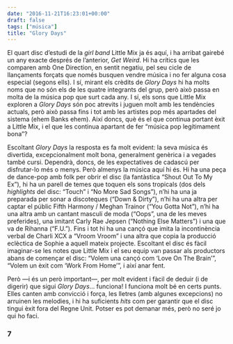 ```yaml
---
date: "2016-11-21T16:23:01+00:00"
draft: false
tags: ["música"]
title: "Glory Days"
---
```

El quart disc d’estudi de la *girl band* Little Mix ja és aquí, i ha arribat gairebé un any exacte després de l’anterior, *Get Weird*. Hi ha crítics que les comparen amb One Direction, en sentit negatiu, pel seu cicle de llançaments forçats que només busquen vendre música i no fer alguna cosa especial (segons ells). I sí, mirant els crèdits de *Glory Days* hi ha molts noms que no són els de les quatre integrants del grup, però això passa en molta de la música pop que surt cada any. I sí, els sons que Little Mix exploren a *Glory Days* són poc atrevits i juguen molt amb les tendències actuals, però això passa fins i tot amb les artistes pop més apartades del sistema (ehem Banks ehem). Així doncs, què és el que continua portant èxit a Little Mix, i el que les continua apartant de fer “música pop legítimament bona”?

<!-- more -->

Escoltant *Glory Days* la resposta es fa molt evident: la seva música és divertida, excepcionalment molt bona, generalment genèrica i a vegades també cursi. Dependrà, doncs, de les expectatives de cadascú per disfrutar-lo més o menys. Però almenys la música aquí hi és. Hi ha una peça de dance-pop amb folk per obrir el disc (la fantàstica “Shout Out To My Ex”), hi ha un parell de temes que toquen els sons tropicals (dos dels *highlights* del disc: “Touch” i “No More Sad Songs”), n’hi ha una ja preparada per sonar a discoteques (“Down & Dirty”), n’hi ha una altra per captar el públic Fifth Harmony / Meghan Trainor (“You Gotta Not”), n’hi ha una altra amb un cantant masculí de moda (“Oops”, una de les meves preferides), una imitant Carly Rae Jepsen (“Nothing Else Matters”) i una que va de Rihanna (“F.U.”). Fins i tot hi ha una cançó que imita la incontinència verbal de Charli XCX a “Vroom Vroom” i una altra que copia la producció eclèctica de Sophie a aquell mateix projecte. Escoltant el disc és fàcil imaginar-se les notes que Little Mix i el seu equip van passar als productors abans de començar el disc: “Volem una cançó com ‘Love On The Brain’”, “Volem un èxit com ‘Work From Home’”, i així anar fent. 

Però —i és un però important—, per molt evident i fàcil de deduir (i de digerir) que sigui *Glory Days*… funciona! I funciona molt bé en certs punts. Elles canten amb convicció i força, les lletres (amb algunes excepcions) no arruinen les melodies, i hi ha suficients *hits* com per garantir que el disc tingui èxit fora del Regne Unit. Potser es pot demanar més, però no seré jo qui ho faci.

### 7